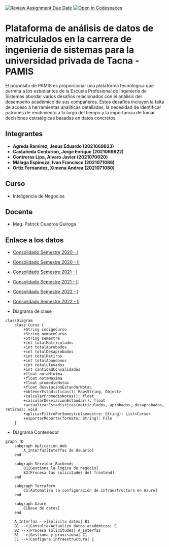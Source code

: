 [![Review Assignment Due Date](https://classroom.github.com/assets/deadline-readme-button-22041afd0340ce965d47ae6ef1cefeee28c7c493a6346c4f15d667ab976d596c.svg)](https://classroom.github.com/a/OKCDjH9I)
[![Open in Codespaces](https://classroom.github.com/assets/launch-codespace-2972f46106e565e64193e422d61a12cf1da4916b45550586e14ef0a7c637dd04.svg)](https://classroom.github.com/open-in-codespaces?assignment_repo_id=17472715)




#  Plataforma de análisis de datos de matriculados en la carrera de ingeniería de sistemas para la universidad privada de Tacna - PAMIS

El propósito de PAMIS es proporcionar una plataforma tecnológica que permita a los estudiantes de la Escuela Profesional de Ingeniería de Sistemas abordar varios desafíos relacionados con el análisis del desempeño académico de sus compañeros. Estos desafíos incluyen la falta de acceso a herramientas analíticas detalladas, la necesidad de identificar patrones de rendimiento a lo largo del tiempo y la importancia de tomar decisiones estratégicas basadas en datos concretos.

## Integrantes
- **Agreda Ramirez, Jesus Eduardo			(2021069823)** 
- **Castañeda Centurion, Jorge Enrique		(2021069822)** 
- **Contreras Lipa, Alvaro Javier			(2021070020)** 
- **Málaga Espinoza, Ivan Francisco		(2021071086)**
- **Ortiz Fernandez, Ximena Andrea			(2021071080)**

## Curso
- Inteligencia de Negocios

## Docente
- Mag. Patrick Cuadros Quiroga

## Enlace a los datos
-  [Consolidado Semestre 2020 - I](https://docs.google.com/spreadsheets/d/1cIg5tDGIJB3h0LbpFJx4EUgkOMIlYVMK/edit?usp=sharing&ouid=105683032286356296046&rtpof=true&sd=true)

-  [Consolidado Semestre 2020 - II](https://docs.google.com/spreadsheets/d/1eaYI-YMzZYpGdQ3vCbRQ28YCHEucd3Fi/edit?usp=sharing&ouid=105683032286356296046&rtpof=true&sd=true)

-  [Consolidado Semestre 2021 - I](https://docs.google.com/spreadsheets/d/1oR_VQalTpQ3ZywmnBypG0NKYe4vTw7sf/edit?usp=sharing&ouid=105683032286356296046&rtpof=true&sd=true)

-  [Consolidado Semestre 2021 - II](https://docs.google.com/spreadsheets/d/1x3-4pQaRQgEPI5ymfbOjxNAuNmJLEyI3/edit?usp=sharing&ouid=105683032286356296046&rtpof=true&sd=true)

-  [Consolidado Semestre 2022 - I](https://docs.google.com/spreadsheets/d/1rwH7N_DOPicpMzaNN9rf5wD1CHzeQA0E/edit?usp=sharing&ouid=105683032286356296046&rtpof=true&sd=true)

-  [Consolidado Semestre 2022 - II](https://docs.google.com/spreadsheets/d/10kJhI5DXXkWpJ0_mLp-LQxszpHnUWk9N/edit?usp=sharing&ouid=105683032286356296046&rtpof=true&sd=true)

- Diagrama de clase

```mermaid
classDiagram
    class Curso {
        +String codigoCurso
        +String nombreCurso
        +String semestre
        +int totalMatriculados
        +int totalAprobados
        +int totalDesaprobados
        +int totalRetiros
        +int totalAbandonos
        +int totalLlevados
        +int cantidadConvalidados
        +float notaMinima
        +float notaMaxima
        +float promedioNotas
        +float desviacionEstandarNotas
        +obtenerEstadisticas(): Map<String, Object>
        +calcularPromedioNotas(): float
        +calcularDesviacionEstandar(): float
        +actualizarEstadisticas(matriculados, aprobados, desaprobados, retiros): void
        +aplicarFiltroPorSemestre(semestre: String): List<Curso>
        +exportarReporte(formato: String): File
    }
```

- Diagrama Contenedor
```mermaid
graph TD
    subgraph Aplicación_Web
        A_Interfaz[Interfaz de Usuario]
    end

    subgraph Servidor_Backends
        B1[Gestiona la lógica de negocio]
        B2[Procesa las solicitudes del frontend]
    end

    subgraph Terraform
        C1[Automatiza la configuración de infraestructura en Azure]
    end

    subgraph Azure
        E[Base de datos]
    end

    A_Interfaz -->|Solicita datos| B1
    B1 -->|Consulta/Actualiza datos académicos| E
    B2 -->|Procesa solicitudes| A_Interfaz
    B1 -->|Gestiona y provisiona| C1
    C1 -->|Configura infraestructura| E

```
